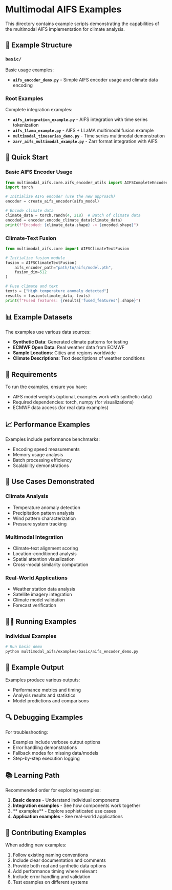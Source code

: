 # Multimodal AIFS Examples

This directory contains example scripts demonstrating the capabilities of the multimodal AIFS implementation for climate analysis.

## 📁 Example Structure

### `basic/`
Basic usage examples:
- **`aifs_encoder_demo.py`** - Simple AIFS encoder usage and climate data encoding

### Root Examples
Complete integration examples:
- **`aifs_integration_example.py`** - AIFS integration with time series tokenization
- **`aifs_llama_example.py`** - AIFS + LLaMA multimodal fusion example
- **`multimodal_timeseries_demo.py`** - Time series multimodal demonstration
- **`zarr_aifs_multimodal_example.py`** - Zarr format integration with AIFS



## 🚀 Quick Start

### Basic AIFS Encoder Usage
```python
from multimodal_aifs.core.aifs_encoder_utils import AIFSCompleteEncoder, create_aifs_encoder
import torch

# Initialize AIFS encoder (use the new approach)
encoder = create_aifs_encoder(aifs_model)

# Encode climate data
climate_data = torch.randn(4, 218)  # Batch of climate data
encoded = encoder.encode_climate_data(climate_data)
print(f"Encoded: {climate_data.shape} -> {encoded.shape}")
```

### Climate-Text Fusion
```python
from multimodal_aifs.core import AIFSClimateTextFusion

# Initialize fusion module
fusion = AIFSClimateTextFusion(
    aifs_encoder_path="path/to/aifs/model.pth",
    fusion_dim=512
)

# Fuse climate and text
texts = ["High temperature anomaly detected"]
results = fusion(climate_data, texts)
print(f"Fused features: {results['fused_features'].shape}")
```

## 📊 Example Datasets

The examples use various data sources:
- **Synthetic Data**: Generated climate patterns for testing
- **ECMWF Open Data**: Real weather data from ECMWF
- **Sample Locations**: Cities and regions worldwide
- **Climate Descriptions**: Text descriptions of weather conditions

## 🔧 Requirements

To run the examples, ensure you have:
- AIFS model weights (optional, examples work with synthetic data)
- Required dependencies: torch, numpy (for visualizations)
- ECMWF data access (for real data examples)

## 📈 Performance Examples

Examples include performance benchmarks:
- Encoding speed measurements
- Memory usage analysis
- Batch processing efficiency
- Scalability demonstrations

## 🎯 Use Cases Demonstrated

### Climate Analysis
- Temperature anomaly detection
- Precipitation pattern analysis
- Wind pattern characterization
- Pressure system tracking

### Multimodal Integration
- Climate-text alignment scoring
- Location-conditioned analysis
- Spatial attention visualization
- Cross-modal similarity computation

### Real-World Applications
- Weather station data analysis
- Satellite imagery integration
- Climate model validation
- Forecast verification

## 🏃‍♀️ Running Examples

### Individual Examples
```bash
# Run basic demo
python multimodal_aifs/examples/basic/aifs_encoder_demo.py

```

## 📝 Example Output

Examples produce various outputs:
- Performance metrics and timing
- Analysis results and statistics
- Model predictions and comparisons

## 🔍 Debugging Examples

For troubleshooting:
- Examples include verbose output options
- Error handling demonstrations
- Fallback modes for missing data/models
- Step-by-step execution logging

## 📚 Learning Path

Recommended order for exploring examples:
1. **Basic demos** - Understand individual components
2. **Integration examples** - See how components work together
3. ** examples** - Explore sophisticated use cases
4. **Application examples** - See real-world applications

## 🤝 Contributing Examples

When adding new examples:
1. Follow existing naming conventions
2. Include clear documentation and comments
3. Provide both real and synthetic data options
4. Add performance timing where relevant
5. Include error handling and validation
6. Test examples on different systems
